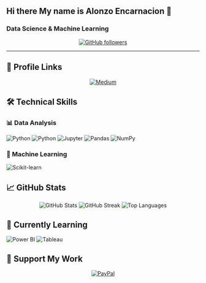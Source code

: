 ## Hi there My name is Alonzo Encarnacion 👋

<h3>Data Science & Machine Learning</h3>

 <p align="center">
    <a href="https://github.com/AEE099" target="_blank" rel="noreferrer">
      <img src="https://img.shields.io/github/followers/AEE099?logo=github&style=flat-square&color=0891b2&labelColor=1c1917" alt="GitHub followers" />
    </a>
   
</div>

---

## 📌 Profile Links

<p align="center">
  <a href="https://www.linkedin.com/in/alonzo-e-4a09b9151/" target="_blank" rel="noreferrer">
    <img src="https://img.shields.io/badge/linkedin-12100E?style=for-the-badge&logo=medium&logoColor=white" alt="Medium" />
  </a>
</p>

## 🛠 Technical Skills

### 📊 Data Analysis
<p>
  <img src="https://img.shields.io/badge/Excel-4ea94B?style=for-the-badge&logo=libreofficecalc&logoColor=white" alt="Python" />
  <img src="https://img.shields.io/badge/Python-3776AB?style=for-the-badge&logo=python&logoColor=white" alt="Python" />
  <img src="https://img.shields.io/badge/Jupyter-F37626?style=for-the-badge&logo=Jupyter&logoColor=white" alt="Jupyter" />
  <img src="https://img.shields.io/badge/pandas-150458?style=for-the-badge&logo=pandas&logoColor=white" alt="Pandas" />
  <img src="https://img.shields.io/badge/NumPy-013243?style=for-the-badge&logo=numpy&logoColor=white" alt="NumPy" />
 
</p>

### 🤖 Machine Learning
<p>
  <img src="https://img.shields.io/badge/scikit_learn-F7931E?style=for-the-badge&logo=scikit-learn&logoColor=white" alt="Scikit-learn" />
</p>


## 📈 GitHub Stats

<div align="center">
  <img src="https://github-readme-stats.vercel.app/api?username=AEE099&show_icons=true&theme=dark&hide_border=true" alt="GitHub Stats" />
  <img src="https://github-readme-streak-stats.herokuapp.com/?user=AEE099&theme=dark&hide_border=true" alt="GitHub Streak" />
  <img src="https://github-readme-stats.vercel.app/api/top-langs/?username=AEE099&layout=compact&theme=dark&hide_border=true" alt="Top Languages" />
</div>


## 🌱 Currently Learning
<p>
  <img src="https://img.shields.io/badge/PowerBI-F2C811?style=for-the-badge&logo=Power%20BI&logoColor=black" alt="Power BI" />
  <img src="https://img.shields.io/badge/Tableau-E97627?style=for-the-badge&logo=Tableau&logoColor=white" alt="Tableau" />
</p>
</p>


## 💖 Support My Work
<p align="center">
  <a href="https://www.paypal.com/qrcodes/p2pqrc/WM5WHLPLPYZ5U ">
    <img src="https://img.shields.io/badge/PayPal-00457C?style=for-the-badge&logo=paypal&logoColor=white" alt="PayPal" />
  </a>
</p>


<!--
**AEE099/AEE099** is a ✨ _special_ ✨ repository because its `README.md` (this file) appears on your GitHub profile.

Here are some ideas to get you started:

- 🔭 I’m currently working on ...
- 🌱 I’m currently learning ...
- 👯 I’m looking to collaborate on ...
- 🤔 I’m looking for help with ...
- 💬 Ask me about ...
- 📫 How to reach me: ...
- 😄 Pronouns: ...
- ⚡ Fun fact: ...
-->
